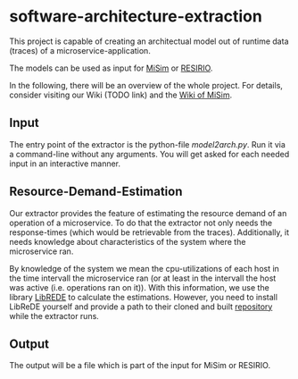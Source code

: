 # software-architecture-extraction
This project is capable of creating an architectual model out of runtime data (traces) of a microservice-application.

The models can be used as input for [MiSim](https://github.com/Cambio-Project/resilience-simulator) or [RESIRIO](https://github.com/Cambio-Project/hazard-elicitation).

In the following, there will be an overview of the whole project.
For details, consider visiting our Wiki (TODO link) and the [Wiki of MiSim](https://github.com/Cambio-Project/resilience-simulator/wiki/ArchitectureDescription).

## Input
The entry point of the extractor is the python-file _model2arch.py_.
Run it via a command-line without any arguments.
You will get asked for each needed input in an interactive manner.

## Resource-Demand-Estimation
Our extractor provides the feature of estimating the resource demand of an operation of a microservice.
To do that the extractor not only needs the response-times (which would be retrievable from the traces).
Additionally, it needs knowledge about characteristics of the system where the microservice ran.

By knowledge of the system we mean the cpu-utilizations of each host in the time intervall the microservice ran (or at least in the intervall the host was active (i.e. operations ran on it)).
With this information, we use the library [LibREDE](https://se.informatik.uni-wuerzburg.de/software-engineering-group/tools/librede/) to calculate the estimations.
However, you need to install LibReDE yourself and provide a path to their cloned and built [repository](https://bitbucket.org/librede/librede/src/master/) while the extractor runs.

## Output
The output will be a file which is part of the input for MiSim or RESIRIO.

